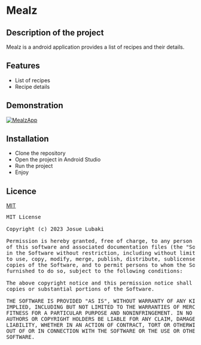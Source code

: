 # Mealz

## Description of the project
Mealz is a android application provides a list of recipes and their details.

## Features
* List of recipes
* Recipe details

## Demonstration
[![MealzApp](https://videoapi-muybridge.vimeocdn.com/animated-thumbnails/image/e6692f93-eedb-4e99-9ed4-834a7ce4f55c.gif?ClientID=vimeo-core-prod&Date=1674746534&Signature=c0b1184b5e9af7659a2f1596a2a9f521ce3b3326)](https://player.vimeo.com/video/793009674 'List of Meals')

## Installation
* Clone the repository
* Open the project in Android Studio
* Run the project
* Enjoy

## Licence
[MIT](https://github.com/josue-lubaki/Mealz/blob/main/licence)

<pre>
MIT License

Copyright (c) 2023 Josue Lubaki

Permission is hereby granted, free of charge, to any person obtaining a copy
of this software and associated documentation files (the "Software"), to deal
in the Software without restriction, including without limitation the rights
to use, copy, modify, merge, publish, distribute, sublicense, and/or sell
copies of the Software, and to permit persons to whom the Software is
furnished to do so, subject to the following conditions:

The above copyright notice and this permission notice shall be included in all
copies or substantial portions of the Software.

THE SOFTWARE IS PROVIDED "AS IS", WITHOUT WARRANTY OF ANY KIND, EXPRESS OR
IMPLIED, INCLUDING BUT NOT LIMITED TO THE WARRANTIES OF MERCHANTABILITY,
FITNESS FOR A PARTICULAR PURPOSE AND NONINFRINGEMENT. IN NO EVENT SHALL THE
AUTHORS OR COPYRIGHT HOLDERS BE LIABLE FOR ANY CLAIM, DAMAGES OR OTHER
LIABILITY, WHETHER IN AN ACTION OF CONTRACT, TORT OR OTHERWISE, ARISING FROM,
OUT OF OR IN CONNECTION WITH THE SOFTWARE OR THE USE OR OTHER DEALINGS IN THE
SOFTWARE.
</pre>